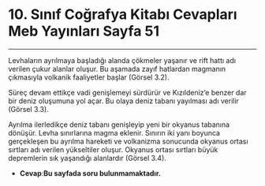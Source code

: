 # 10. Sınıf Coğrafya Kitabı Cevapları Meb Yayınları Sayfa 51

---

Levhaların ayrılmaya başladığı alanda çökmeler yaşanır ve rift hattı adı verilen çukur alanlar oluşur. Bu aşamada zayıf hatlardan magmanın çıkmasıyla volkanik faaliyetler başlar (Görsel 3.2).

Süreç devam ettikçe vadi genişlemeyi sürdürür ve Kızıldeniz’e benzer dar bir deniz oluşumuna yol açar. Bu olaya deniz tabanı yayılması adı verilir (Görsel 3.3).

Ayrılma ilerledikçe deniz tabanı genişleyip yeni bir okyanus tabanına dönüşür. Levha sınırlarına magma eklenir. Sınırın iki yanı boyunca gerçekleşen bu ayrılma hareketi ve volkanizma sonucunda okyanus ortası sırtları adı verilen yükseltiler oluşur. Okyanus ortası sırtları büyük depremlerin sık yaşandığı alanlardır (Görsel 3.4).

-   **Cevap**:**Bu sayfada soru bulunmamaktadır.**